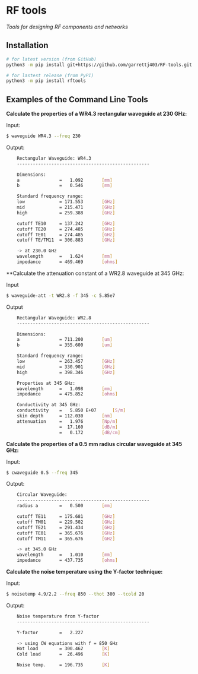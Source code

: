 RF tools
========

*Tools for designing RF components and networks*

Installation
------------

```bash
# for latest version (from GitHub)
python3 -m pip install git+https://github.com/garrettj403/RF-tools.git

# for lastest release (from PyPI)
python3 -m pip install rftools
```

Examples of the Command Line Tools
----------------------------------

**Calculate the properties of a WR4.3 rectangular waveguide at 230 GHz:**

Input:
```bash
$ waveguide WR4.3 --freq 230
```
Output:
```bash
    Rectangular Waveguide: WR4.3
    --------------------------------------------------

    Dimensions:
    a               =   1.092       [mm]
    b               =   0.546       [mm]

    Standard frequency range:
    low             = 171.553       [GHz]
    mid             = 215.471       [GHz]
    high            = 259.388       [GHz]

    cutoff TE10     = 137.242       [GHz]
    cutoff TE20     = 274.485       [GHz]
    cutoff TE01     = 274.485       [GHz]
    cutoff TE/TM11  = 306.883       [GHz]

    -> at 230.0 GHz
    wavelength      =   1.624       [mm]
    impedance       = 469.469       [ohms]
```

**Calculate the attenuation constant of a WR2.8 waveguide at 345 GHz:

Input
```bash
$ waveguide-att -t WR2.8 -f 345 -c 5.85e7
```
Output
```bash
    Rectangular Waveguide: WR2.8
    --------------------------------------------------

    Dimensions:
    a               = 711.200       [um]
    b               = 355.600       [um]

    Standard frequency range:
    low             = 263.457       [GHz]
    mid             = 330.901       [GHz]
    high            = 398.346       [GHz]

    Properties at 345 GHz:
    wavelength      =   1.098       [mm]
    impedance       = 475.852       [ohms]

    Conductivity at 345 GHz:
    conductivity    =   5.850 E+07      [S/m]
    skin depth      = 112.030       [nm]
    attenuation     =   1.976       [Np/m]
                    =  17.160       [dB/m]
                    =   0.172       [dB/cm]
``` 
**Calculate the properties of a 0.5 mm radius circular waveguide at 345 GHz:**

Input: 
```bash
$ cwaveguide 0.5 --freq 345
```
Output:
```bash
    Circular Waveguide:
    --------------------------------------------------
    radius a        =   0.500       [mm]

    cutoff TE11     = 175.681       [GHz]
    cutoff TM01     = 229.502       [GHz]
    cutoff TE21     = 291.434       [GHz]
    cutoff TE01     = 365.676       [GHz]
    cutoff TM11     = 365.676       [GHz]

    -> at 345.0 GHz
    wavelength      =   1.010       [mm]
    impedance       = 437.735       [ohms]
```

**Calculate the noise temperature using the Y-factor technique:**

Input:
```bash
$ noisetemp 4.9/2.2 --freq 850 --thot 300 --tcold 20
```
Output:
```bash
    Noise temperature from Y-factor
    --------------------------------------------------

    Y-factor        =   2.227

    -> using CW equations with f = 850 GHz
    Hot load        = 300.462       [K]
    Cold load       =  26.496       [K]

    Noise temp.     = 196.735       [K]
```
